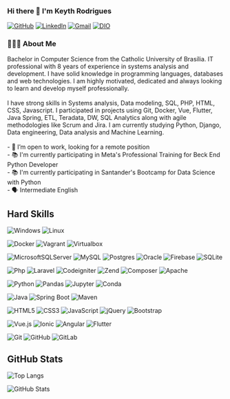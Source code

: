 

<!--
**keythroy/keythroy** is a ✨ _special_ ✨ repository because its `README.md` (this file) appears on your GitHub profile.

Here are some ideas to get you started:

- 🔭 I’m currently working on ...
- 🌱 I’m currently learning ...
- 👯 I’m looking to collaborate on ...
- 🤔 I’m looking for help with ...
- 💬 Ask me about ...
- 📫 How to reach me: ...
- 😄 Pronouns: ...
- ⚡ Fun fact: ...
-->
###



### Hi there 👋 I'm Keyth Rodrigues

[![GitHub](	https://img.shields.io/badge/GitHub-100000?style=for-the-badge&logo=github&logoColor=white)](https://github.com/keythroy) 
[![LinkedIn](	https://img.shields.io/badge/LinkedIn-0077B5?style=for-the-badge&logo=linkedin&logoColor=white)](https://www.linkedin.com/in/keyth-rodrigues-09461a19/?locale=pt_BR)
[![Gmail](https://img.shields.io/badge/Gmail-white?style=for-the-badge&logo=gmail&logoColor=D14836)](mailto:keythroy@gmail.com)
[![DIO](https://img.shields.io/badge/-Meu%20Perfil%20na%20DIO-000?style=for-the-badge)](https://www.dio.me/users/keythroy)

 <h3 align="left"> 👩🏾‍💻 About Me</h3>
Bachelor in Computer Science from the Catholic University of Brasília. IT professional with 8 years of experience in systems analysis and development. I have solid knowledge in programming languages, databases and web technologies. I am highly motivated, dedicated and always looking to learn and develop myself professionally.
<br><br>
I have strong skills in Systems analysis, Data modeling, SQL, PHP, HTML, CSS, Javascript. I participated in projects using Git, Docker, Vue, Flutter,  Java Spring, ETL, Teradata, DW, SQL Analytics along with agile methodologies like Scrum and Jira. I am currently studying Python, Django, Data engineering, Data analysis and Machine Learning.
<br>
<br>- 🔭 I’m open to work, looking for a remote position <br>- 📚 I'm currently participating in Meta's Professional Training for Beck End Python Developer<bR> - 📚 I'm currently participating in Santander's Bootcamp for Data Science with Python<br>- 🗣️ Intermediate English

## Hard Skills

![Windows](https://img.shields.io/badge/Windows-black?style=for-the-badge&logo=windows&logoColor=0078D6) ![Linux](https://img.shields.io/badge/Linux-black?style=for-the-badge&logo=linux&logoColor=white) 

![Docker](https://img.shields.io/badge/Docker-black?style=for-the-badge&logo=docker&logoColor=2CA5E0) ![Vagrant](https://img.shields.io/badge/Vagrant-black?style=for-the-badge&logo=Vagrant&logoColor=1868F2) ![Virtualbox](https://img.shields.io/badge/VirtualBox-black?style=for-the-badge&logo=VirtualBox&logoColor=21416b)

![MicrosoftSQLServer](https://img.shields.io/badge/Microsoft%20SQL%20Server-black?style=for-the-badge&logo=microsoft%20sql%20server&logoColor=CC2927) ![MySQL](https://img.shields.io/badge/mysql-black.svg?style=for-the-badge&logo=mysql&logoColor=white) ![Postgres](https://img.shields.io/badge/postgres-black.svg?style=for-the-badge&logo=postgresql&logoColor=%23316192) ![Oracle](https://img.shields.io/badge/Oracle-black?style=for-the-badge&logo=oracle&logoColor=F80000) ![Firebase](https://img.shields.io/badge/Firebase-black?style=for-the-badge&logo=Firebase&logoColor=039BE5) ![SQLite](https://img.shields.io/badge/sqlite-black.svg?style=for-the-badge&logo=sqlite&logoColor=%2307405e)

![Php](https://img.shields.io/badge/PHP-black?style=for-the-badge&logo=php&logoColor=777BB8) ![Laravel](https://img.shields.io/badge/Laravel-black?style=for-the-badge&logo=laravel&logoColor=FF2D20) ![Codeigniter](https://img.shields.io/badge/Codeigniter-black?style=for-the-badge&logo=codeigniter&logoColor=EF4223) ![Zend](https://img.shields.io/badge/Zend-black?style=for-the-badge&logo=zend&logoColor=green) ![Composer](https://img.shields.io/badge/Composer-black?style=for-the-badge&logo=Composer&logoColor=white) ![Apache](https://img.shields.io/badge/Apache-black?style=for-the-badge&logo=Apache&logoColor=D22128)

![Python](https://img.shields.io/badge/Python-black?style=for-the-badge&logo=python) ![Pandas](https://img.shields.io/badge/Pandas-black?style=for-the-badge&logo=pandas&logoColor=2C2D72) ![Jupyter](https://img.shields.io/badge/Jupyter-black.svg?&style=for-the-badge&logo=Jupyter&logoColor=F37626) ![Conda](https://img.shields.io/badge/conda-black.svg?&style=for-the-badge&logo=anaconda&logoColor=342B029)

![Java](https://img.shields.io/badge/java-black.svg?style=for-the-badge&logo=openjdk&logoColor=%23ED8B00) ![Spring Boot](https://img.shields.io/badge/Spring_Boot-black?style=for-the-badge&logo=spring-boot) ![Maven](https://img.shields.io/badge/apache_maven-black?style=for-the-badge&logo=apachemaven&logoColor=C71A36)

![HTML5](https://img.shields.io/badge/html5-black.svg?style=for-the-badge&logo=html5&logoColor=%23E34F26) ![CSS3](https://img.shields.io/badge/css3-black.svg?style=for-the-badge&logo=css3&logoColor=%231572B6) ![JavaScript](https://img.shields.io/badge/javascript-black.svg?style=for-the-badge&logo=javascript&logoColor=%23F7DF1E) ![jQuery](https://img.shields.io/badge/jquery-black.svg?style=for-the-badge&logo=jquery&logoColor=white) ![Bootstrap](https://img.shields.io/badge/bootstrap-black.svg?style=for-the-badge&logo=bootstrap&logoColor=%238511FA) 

![Vue.js](https://img.shields.io/badge/vuejs-black.svg?style=for-the-badge&logo=vuedotjs&logoColor=%234FC08D) 
	![Ionic](https://img.shields.io/badge/Ionic-black.svg?style=for-the-badge&logo=Ionic&logoColor=%233880FF)  ![Angular](https://img.shields.io/badge/angular-black.svg?style=for-the-badge&logo=angular&logoColor=%23DD0031) ![Flutter](https://img.shields.io/badge/Flutter-black.svg?style=for-the-badge&logo=Flutter&logoColor=%2302569B)

![Git](	https://img.shields.io/badge/GIT-black?style=for-the-badge&logo=git&logoColor=E44C30) ![GitHub](https://img.shields.io/badge/GitHub-100000?style=for-the-badge&logo=github&logoColor=white) ![GitLab](https://img.shields.io/badge/GitLab-black?style=for-the-badge&logo=gitlab&logoColor=E44C30)

## GitHub Stats
![Top Langs](https://github-readme-stats-git-masterrstaa-rickstaa.vercel.app/api/top-langs/?username=keythroy&layout=compact&theme=dark)

![GitHub Stats](https://github-readme-stats.vercel.app/api?username=keythroy&show_icons=true&theme=dark&layout=compact&include_all_commits=true&count_private=true)

<!--
## Principais Projetos
[![Repo DIO Git GitHub](https://github-readme-stats.vercel.app/api/pin/?username=keythroy&repo=dio-lab-open-source&bg_color=000&border_color=30A3DC&show_icons=true&icon_color=30A3DC&title_color=E94D5F&text_color=FFF)](https://github.com/keythroy/dio-lab-open-source) -->
